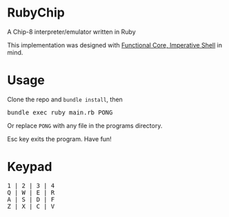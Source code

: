 # RubyChip
A Chip-8 interpreter/emulator written in Ruby

This implementation was designed with <a href="https://www.destroyallsoftware.com/talks/boundaries">Functional Core, Imperative Shell</a> in mind.

# Usage
Clone the repo and `bundle install`, then
<pre>bundle exec ruby main.rb PONG</pre>
Or replace `PONG` with any file in the programs directory.


Esc key exits the program. Have fun!

# Keypad
<pre>
1 | 2 | 3 | 4
Q | W | E | R
A | S | D | F
Z | X | C | V
</pre>
